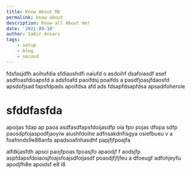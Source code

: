 ```yaml
---
title: Know About ME
permalink: know-about
description: Know all About me!
date: '2021-09-10'
author: Sabir Ansari
tags:
    - setup
    - blog
    - second
---
```


fdsfasjdfh aoihufdia sfdiaushdfi  oaiufd o asdoihf dsafoiasdf  asef
asdfoasfdioapsfd a 
adsfoafd paoifdsj poaifds a pasdfjoasjfdaosfd apsdofjsad fapsfdpads apoifdsa afd ads
fdsapfdsapfdsa  apsadifoheroie

# sfddfasfda

apoijas fdap ap paoa
asdfasdfapsfdoijasdfp oia fpo pojas dfopa sdfp paosdpfojaspodfjaoyiw  aiushfdoihe
adfnsakdnfisgya osiefbueu v  a foafnnds9e88anfa apadsoafnhasdhf papjfjfpoajfa



alfdkjasfdh apsoi paojfpoas fpoasjfo apaodjf f
aodsjfp aspfdapsfdoiaosjfoajsfoajsdfoijasdf  poasdjfjfjfeu a dfoeugf adfohjeyfu apodjfh8e apoidsf  e8 i8
